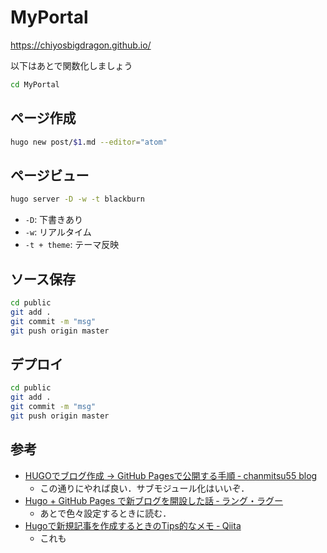 # MyPortal
https://chiyosbigdragon.github.io/<br>

以下はあとで関数化しましょう

```sh
cd MyPortal
```

## ページ作成
```sh
hugo new post/$1.md --editor="atom"
```

## ページビュー
```sh
hugo server -D -w -t blackburn
```
- `-D`: 下書きあり
- `-w`: リアルタイム
- `-t + theme`: テーマ反映

## ソース保存
```sh
cd public
git add .
git commit -m "msg"
git push origin master
```

## デプロイ
```sh
cd public
git add .
git commit -m "msg"
git push origin master
```

## 参考
- [HUGOでブログ作成 → GitHub Pagesで公開する手順 &dash; chanmitsu55 blog](https://chanmitsu55.github.io/2017/12/25/2017-12-25-create-blog-by-hugo/)
    - この通りにやれば良い．サブモジュール化はいいぞ．
- [Hugo + GitHub Pages で新ブログを開設した話 &dash; ラング・ラグー](https://blog.wtsnjp.com/2016/11/23/hugo/#fnref:hl)
    - あとで色々設定するときに読む．
- [Hugoで新規記事を作成するときのTips的なメモ &dash; Qiita](https://qiita.com/n0bisuke/items/4701481c3bca4df81b0b)
    - これも
